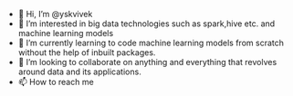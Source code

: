 - 👋 Hi, I’m @yskvivek
- 👀 I’m interested in big data technologies such as spark,hive etc. and machine learning models
- 🌱 I’m currently learning to code machine learning models from scratch without the help of inbuilt packages.
- 💞️ I’m looking to collaborate on anything and everything that revolves around data and its applications.
- 📫 How to reach me

<!---
yskvivek/yskvivek is a ✨ special ✨ repository because its `README.md` (this file) appears on your GitHub profile.
You can click the Preview link to take a look at your changes.
--->
